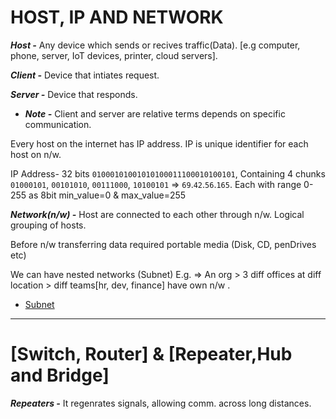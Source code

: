 # HOST, IP AND NETWORK
***Host -*** Any device which sends or recives traffic(Data). [e.g computer, phone, server, IoT devices, printer, cloud servers].

***Client -***  Device that intiates request.

***Server -***  Device that responds.

- ***Note -*** Client and server are relative terms depends on specific communication.

Every host on the internet has IP address. IP is unique identifier for each host on n/w.

IP Address- 32 bits `01000101001010100011100010100101`, Containing 4 chunks `01000101`, `00101010`, `00111000`, `10100101` => `69`.`42`.`56`.`165`. Each with range 0-255 as 8bit min_value=0 & max_value=255

***Network(n/w) -*** Host are connected to each other through n/w. Logical grouping of hosts.

Before n/w transferring data required portable media (Disk, CD, penDrives etc)

We can have nested networks (Subnet)
E.g. => An org > 3 diff offices at diff location > diff teams[hr, dev, finance] have own n/w .
- [Subnet](https://github.com/user-attachments/assets/89c79be0-6037-4d3f-bdbd-d56c9f6e96bf)
---

# [Switch, Router] & [Repeater,Hub and Bridge]

***Repeaters -*** It regenrates signals, allowing comm. across long distances.





